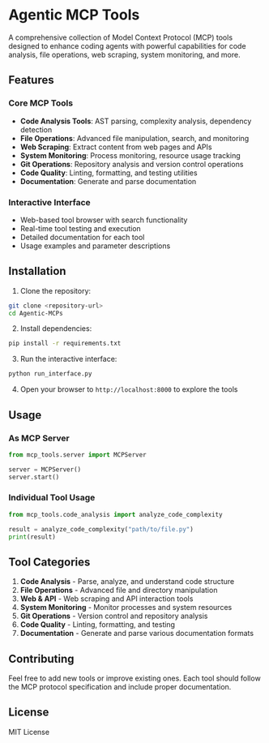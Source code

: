 # Agentic MCP Tools

A comprehensive collection of Model Context Protocol (MCP) tools designed to enhance coding agents with powerful capabilities for code analysis, file operations, web scraping, system monitoring, and more.

## Features

### Core MCP Tools
- **Code Analysis Tools**: AST parsing, complexity analysis, dependency detection
- **File Operations**: Advanced file manipulation, search, and monitoring
- **Web Scraping**: Extract content from web pages and APIs
- **System Monitoring**: Process monitoring, resource usage tracking
- **Git Operations**: Repository analysis and version control operations
- **Code Quality**: Linting, formatting, and testing utilities
- **Documentation**: Generate and parse documentation

### Interactive Interface
- Web-based tool browser with search functionality
- Real-time tool testing and execution
- Detailed documentation for each tool
- Usage examples and parameter descriptions

## Installation

1. Clone the repository:
```bash
git clone <repository-url>
cd Agentic-MCPs
```

2. Install dependencies:
```bash
pip install -r requirements.txt
```

3. Run the interactive interface:
```bash
python run_interface.py
```

4. Open your browser to `http://localhost:8000` to explore the tools

## Usage

### As MCP Server
```python
from mcp_tools.server import MCPServer

server = MCPServer()
server.start()
```

### Individual Tool Usage
```python
from mcp_tools.code_analysis import analyze_code_complexity

result = analyze_code_complexity("path/to/file.py")
print(result)
```

## Tool Categories

1. **Code Analysis** - Parse, analyze, and understand code structure
2. **File Operations** - Advanced file and directory manipulation
3. **Web & API** - Web scraping and API interaction tools
4. **System Monitoring** - Monitor processes and system resources
5. **Git Operations** - Version control and repository analysis
6. **Code Quality** - Linting, formatting, and testing
7. **Documentation** - Generate and parse various documentation formats

## Contributing

Feel free to add new tools or improve existing ones. Each tool should follow the MCP protocol specification and include proper documentation.

## License

MIT License 